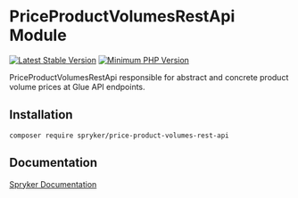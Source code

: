 # PriceProductVolumesRestApi Module
[![Latest Stable Version](https://poser.pugx.org/spryker/price-product-volumes-rest-api/v/stable.svg)](https://packagist.org/packages/spryker/price-product-volumes-rest-api)
[![Minimum PHP Version](https://img.shields.io/badge/php-%3E%3D%208.0-8892BF.svg)](https://php.net/)

PriceProductVolumesRestApi responsible for abstract and concrete product volume prices at Glue API endpoints.

## Installation

```
composer require spryker/price-product-volumes-rest-api
```

## Documentation

[Spryker Documentation](https://docs.spryker.com)
